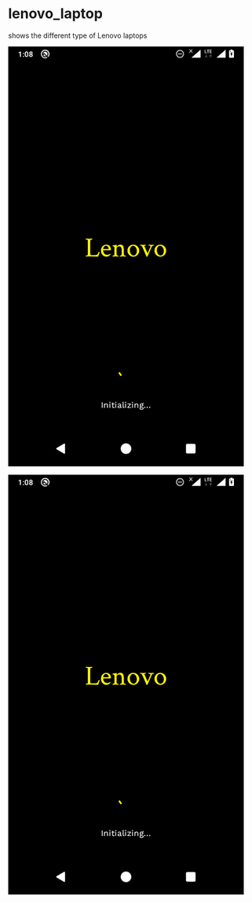 # lenovo_laptop
shows the different type of Lenovo laptops


![app Image 1](https://github.com/phonixcode/lenovo_laptop/blob/master/Screenshot/Welcome.png)

![app Image 2](https://github.com/phonixcode/lenovo_laptop/blob/master/Screenshot/Welcome.png)
